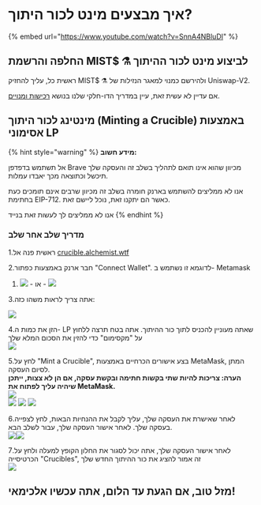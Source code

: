 # איך מבצעים מינט לכור היתוך?

{% embed url="https://www.youtube.com/watch?v=SnnA4NBluDI" %}

## החלפה והרשמת MIST$ ⚗️ לביצוע מינט לכור ההיתוך

ראשית כל, עליך להחזיק MIST$ ⚗️ ולהירשם כמנוי למאגר הנזילות של Uniswap-V2.

אם עדיין לא עשית זאת, עיין במדריך הדו-חלקי שלנו בנושא [רכישות ומנויים](../../acquiring-and-subscribing.md).

## מינטינג לכור היתוך \(Minting a Crucible\) באמצעות אסימוני LP

{% hint style="warning" %}
**מידע חשוב:** 

אל תשתמש בדפדפן Brave מכיוון שהוא אינו תואם לתהליך בשלב זה והעסקה שלך תיכשל וכתוצאה מכך יאבדו עמלות.

אנו לא ממליצים להשתמש בארנק חומרה בשלב זה מכיוון שרבים אינם תומכים כעת בחתימת EIP-712. כאשר הם יתקנו זאת, נוכל ליישם זאת.

אנו לא ממליצים לך לעשות זאת בנייד
{% endhint %}

### מדריך שלב אחר שלב

1.ראשית פנה אל [crucible.alchemist.wtf](https://crucible.alchemist.wtf/)

2.חבר ארנק באמצעות כפתור "Connect Wallet". לדוגמא זו נשתמש ב- Metamask

1. ![](../../.gitbook/assets/screenshot-2021-05-07-at-12.48.31.png) - או - ![](../../.gitbook/assets/screenshot-2021-05-07-at-12.48.38.png)

3.אתה צריך לראות משהו כזה:

  ![](../../.gitbook/assets/screenshot-2021-05-07-at-12.49.57.png)

4.הזן את כמות ה- LP שאתה מעוניין להכניס לתוך כור ההיתוך. אתה בטח תרצה ללחוץ על "מקסימום" כדי להזין את הסכום המלא שלך  
 ![](../../.gitbook/assets/screenshot-2021-05-07-at-12.50.01.png)   


5.לחץ על "Mint a Crucible", בצע אישורים הכרחיים באמצעות MetaMask, המתן לסיום העסקה.  
 **הערה: צריכות להיות שתי בקשות חתימה ובקשת עסקה, אם הן לא צצות, ייתכן שיהיה עליך לפתוח את MetaMask.**  
![](../../.gitbook/assets/screenshot-2021-05-07-at-12.50.05.png)  
 ![](../../.gitbook/assets/screenshot-2021-05-07-at-12.50.16.png) ![](../../.gitbook/assets/screenshot-2021-05-07-at-12.50.20.png) ![](../../.gitbook/assets/screenshot-2021-05-07-at-12.50.28.png) 

6.לאחר שאישרת את העסקה שלך, עליך לקבל את ההנחיות הבאות, לחץ לצפייה בעסקה שלך. לאחר אישור העסקה שלך, עבור לשלב הבא.  
![](../../.gitbook/assets/screenshot-2021-05-07-at-13.12.02.png)![](../../.gitbook/assets/screenshot-2021-05-07-at-13.24.50.png) 

7.לאחר אישור העסקה שלך, אתה יכול לסגור את החלון הקופץ למעלה ולחץ על הכרטיסייה "Crucibles", זה אמור להציג את כור ההיתוך החדש שלך  
![](../../.gitbook/assets/screenshot-2021-05-07-at-13.01.22.png) 

##  מזל טוב, אם הגעת עד הלום, אתה עכשיו אלכימאי!

